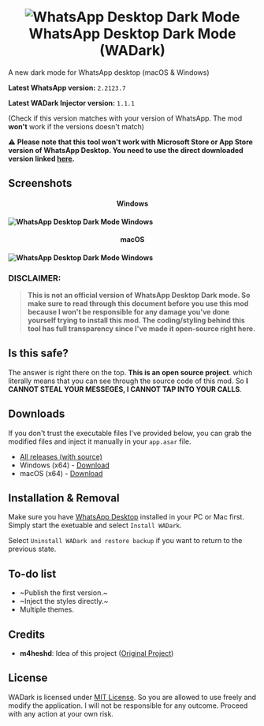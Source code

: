 <h1 align="center"><br><img src="https://i.ibb.co/Gpx8yZJ/logo-mini.png" alt="WhatsApp Desktop Dark Mode"><br>WhatsApp Desktop Dark Mode (WADark)<br></h1>

A new dark mode for WhatsApp desktop (macOS &amp; Windows)

**Latest WhatsApp version:** `2.2123.7`

**Latest WADark Injector version:** `1.1.1`

(Check if this version matches with your version of WhatsApp. The mod **won't**  work if the versions doesn't match)

⚠ **Please note that this tool won't work with Microsoft Store or App Store version of WhatsApp Desktop. You need to use the direct downloaded version linked [here](https://www.whatsapp.com/download/).**

## Screenshots
<h4 align="center">Windows<h4>
  
![WhatsApp Desktop Dark Mode Windows](https://dl.exploitox.de/whatsapp-dark/Windows.png)
<h4 align="center">macOS<h4>
  
![WhatsApp Desktop Dark Mode Windows](https://dl.exploitox.de/whatsapp-dark/macOSV1.png)

### DISCLAIMER:
> **This is not an official version of WhatsApp Desktop Dark mode. So make sure to read through this document before you use this mod because I won't be responsible for any damage you've done yourself trying to install this mod. The coding/styling behind this tool has full transparency since I've made it open-source right here.**

## Is this safe?
The answer is right there on the top. **This is an open source project**. which literally means that you can see through the source code of this mod. So **I CANNOT STEAL YOUR MESSEGES, I CANNOT TAP INTO YOUR CALLS**.

## Downloads
If you don't trust the executable files I've provided below, you can grab the modified files and inject it manually in your `app.asar` file. 

-   [All releases (with source)](https://github.com/valnoxy/wadark/releases) 
-   Windows (x64) - [Download](https://github.com/valnoxy/wadark/releases/download/v1.1.1/WADark_Injector_V1.1.1_win.zip) 
-   macOS (x64) - [Download](https://github.com/valnoxy/wadark/releases/download/v1.1.1/WADark_Injector_V1.1.1_osx.zip)

## Installation & Removal
Make sure you have [WhatsApp Desktop](https://www.whatsapp.com/download/) installed in your PC or Mac first.
Simply start the exetuable and select `Install WADark`. 

Select `Uninstall WADark and restore backup` if you want to return to the previous state.

## To-do list
- ~Publish the first version.~
- ~Inject the styles directly.~
- Multiple themes.

## Credits
 - **m4heshd**: Idea of this project ([Original Project](https://github.com/m4heshd/whatsapp-desktop-dark))

## License
WADark is licensed under [MIT License](https://github.com/valnoxy/wadark/blob/main/LICENSE). So you are allowed to use freely and modify the application. I will not be responsible for any outcome. Proceed with any action at your own risk.
